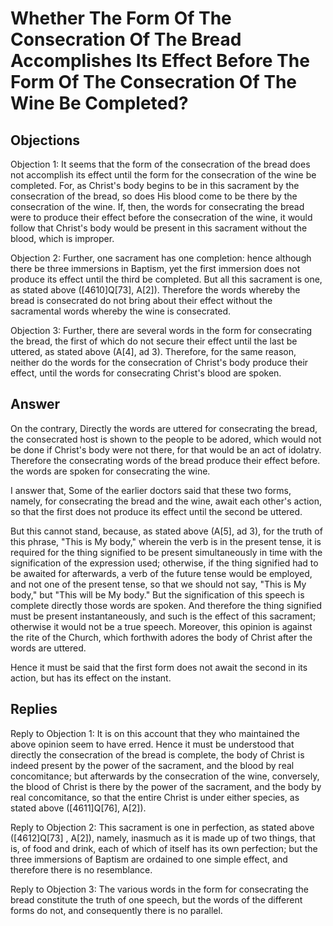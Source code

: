# Whether The Form Of The Consecration Of The Bread Accomplishes Its Effect Before The Form Of The Consecration Of The Wine Be Completed?

## Objections

Objection 1: It seems that the form of the consecration of the bread does not accomplish its effect until the form for the consecration of the wine be completed. For, as Christ's body begins to be in this sacrament by the consecration of the bread, so does His blood come to be there by the consecration of the wine. If, then, the words for consecrating the bread were to produce their effect before the consecration of the wine, it would follow that Christ's body would be present in this sacrament without the blood, which is improper.

Objection 2: Further, one sacrament has one completion: hence although there be three immersions in Baptism, yet the first immersion does not produce its effect until the third be completed. But all this sacrament is one, as stated above ([4610]Q[73], A[2]). Therefore the words whereby the bread is consecrated do not bring about their effect without the sacramental words whereby the wine is consecrated.

Objection 3: Further, there are several words in the form for consecrating the bread, the first of which do not secure their effect until the last be uttered, as stated above (A[4], ad 3). Therefore, for the same reason, neither do the words for the consecration of Christ's body produce their effect, until the words for consecrating Christ's blood are spoken.

## Answer

On the contrary, Directly the words are uttered for consecrating the bread, the consecrated host is shown to the people to be adored, which would not be done if Christ's body were not there, for that would be an act of idolatry. Therefore the consecrating words of the bread produce their effect before. the words are spoken for consecrating the wine.

I answer that, Some of the earlier doctors said that these two forms, namely, for consecrating the bread and the wine, await each other's action, so that the first does not produce its effect until the second be uttered.

But this cannot stand, because, as stated above (A[5], ad 3), for the truth of this phrase, "This is My body," wherein the verb is in the present tense, it is required for the thing signified to be present simultaneously in time with the signification of the expression used; otherwise, if the thing signified had to be awaited for afterwards, a verb of the future tense would be employed, and not one of the present tense, so that we should not say, "This is My body," but "This will be My body." But the signification of this speech is complete directly those words are spoken. And therefore the thing signified must be present instantaneously, and such is the effect of this sacrament; otherwise it would not be a true speech. Moreover, this opinion is against the rite of the Church, which forthwith adores the body of Christ after the words are uttered.

Hence it must be said that the first form does not await the second in its action, but has its effect on the instant.

## Replies

Reply to Objection 1: It is on this account that they who maintained the above opinion seem to have erred. Hence it must be understood that directly the consecration of the bread is complete, the body of Christ is indeed present by the power of the sacrament, and the blood by real concomitance; but afterwards by the consecration of the wine, conversely, the blood of Christ is there by the power of the sacrament, and the body by real concomitance, so that the entire Christ is under either species, as stated above ([4611]Q[76], A[2]).

Reply to Objection 2: This sacrament is one in perfection, as stated above ([4612]Q[73] , A[2]), namely, inasmuch as it is made up of two things, that is, of food and drink, each of which of itself has its own perfection; but the three immersions of Baptism are ordained to one simple effect, and therefore there is no resemblance.

Reply to Objection 3: The various words in the form for consecrating the bread constitute the truth of one speech, but the words of the different forms do not, and consequently there is no parallel.
